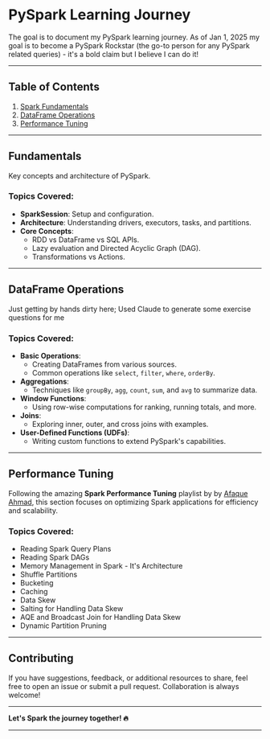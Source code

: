 # PySpark Learning Journey
The goal is to document my PySpark learning journey. As of Jan 1, 2025 my goal is to become a PySpark Rockstar (the go-to person for any PySpark related queries) - it's a bold claim but I believe I can do it!

---

## Table of Contents

1. [Spark Fundamentals](#spark-fundamentals)  
2. [DataFrame Operations](#dataframe-operations)  
3. [Performance Tuning](#performance-tuning)

---

## Fundamentals
Key concepts and architecture of PySpark.

### Topics Covered:
- **SparkSession**: Setup and configuration.
- **Architecture**: Understanding drivers, executors, tasks, and partitions.
- **Core Concepts**:
  - RDD vs DataFrame vs SQL APIs.
  - Lazy evaluation and Directed Acyclic Graph (DAG).
  - Transformations vs Actions.

---

## DataFrame Operations

Just getting by hands dirty here; Used Claude to generate some exercise questions for me

### Topics Covered:

- **Basic Operations**:  
  - Creating DataFrames from various sources.  
  - Common operations like `select`, `filter`, `where`, `orderBy`.  
- **Aggregations**:  
  - Techniques like `groupBy`, `agg`, `count`, `sum`, and `avg` to summarize data.  
- **Window Functions**:  
  - Using row-wise computations for ranking, running totals, and more.  
- **Joins**:  
  - Exploring inner, outer, and cross joins with examples.  
- **User-Defined Functions (UDFs)**:  
  - Writing custom functions to extend PySpark's capabilities.

---

## Performance Tuning
Following the amazing **Spark Performance Tuning** playlist by by [Afaque Ahmad](https://youtube.com/playlist?list=PLWAuYt0wgRcLCtWzUxNg4BjnYlCZNEVth&si=b9dHXW5eK9VUxPe4), this section focuses on optimizing Spark applications for efficiency and scalability.

### Topics Covered:
- Reading Spark Query Plans
- Reading Spark DAGs
- Memory Management in Spark - It's Architecture
- Shuffle Partitions
- Bucketing
- Caching
- Data Skew
- Salting for Handling Data Skew
- AQE and Broadcast Join for Handling Data Skew
- Dynamic Partition Pruning

---

## Contributing

If you have suggestions, feedback, or additional resources to share, feel free to open an issue or submit a pull request. Collaboration is always welcome!  

---

**Let's Spark the journey together! 🔥**

--- 
